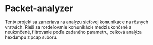# Packet-analyzer
Tento projekt sa zameriava na analýzu sieťovej komunikácie na rôznych vrstvách. Rieši sa rozdeľovanie komunikácie medzi ukončené a neukončené, filtrovanie podľa zadaného parametru, celková analýza hexdumpu z pcap súboru.